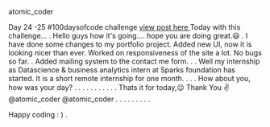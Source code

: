 
atomic_coder

Day 24 -25 #100daysofcode challenge [ view post here ](https://www.instagram.com/p/CNdSYd4gCj-/ "Goto Day25 post")
Today with this challenge...
.
Hello guys how it's going.... hope you are doing great.😃
.
I have done some changes to my portfolio project. Added new UI, now it is looking nicer than ever. Worked on responsiveness of the site a lot. No bugs so far.
.
Added mailing system to the contact me form.
.
.
Well my internship as Datascience & business analytics intern at Sparks foundation has started. It is a short remote internship for one month.
.
.
.
How about you, how was your day?
.
.
.
.
.
.
.
.
.
.
.
Thats it for today,😉
Thank You ✌️
@atomic_coder
@atomic_coder
.
.
.
.
.
.
.
.
.

Happy coding : )
.
